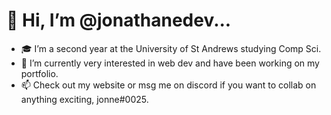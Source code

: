 <h1>🐸 Hi, I’m @jonathanedev...</h1>

- 🎓 I’m a second year at the University of St Andrews studying Comp Sci.
- 🌱 I’m currently very interested in web dev and have been working on my portfolio.
- 📫 Check out my website or msg me on discord if you want to collab on anything exciting, jonne#0025.
